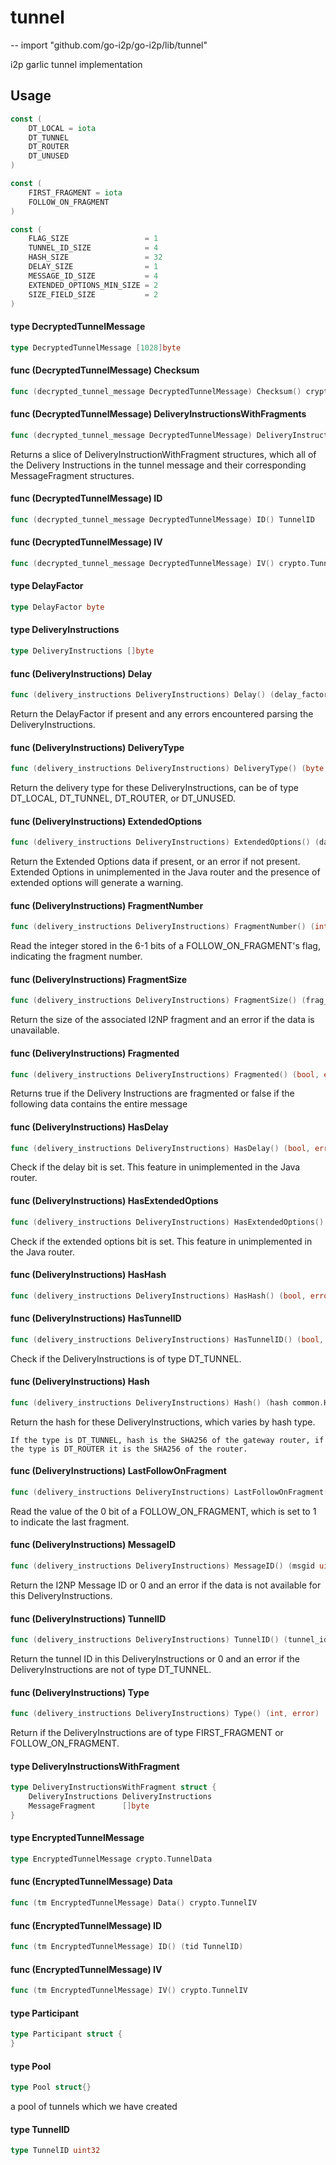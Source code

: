 # tunnel
--
    import "github.com/go-i2p/go-i2p/lib/tunnel"

i2p garlic tunnel implementation

## Usage

```go
const (
	DT_LOCAL = iota
	DT_TUNNEL
	DT_ROUTER
	DT_UNUSED
)
```

```go
const (
	FIRST_FRAGMENT = iota
	FOLLOW_ON_FRAGMENT
)
```

```go
const (
	FLAG_SIZE                 = 1
	TUNNEL_ID_SIZE            = 4
	HASH_SIZE                 = 32
	DELAY_SIZE                = 1
	MESSAGE_ID_SIZE           = 4
	EXTENDED_OPTIONS_MIN_SIZE = 2
	SIZE_FIELD_SIZE           = 2
)
```

#### type DecryptedTunnelMessage

```go
type DecryptedTunnelMessage [1028]byte
```


#### func (DecryptedTunnelMessage) Checksum

```go
func (decrypted_tunnel_message DecryptedTunnelMessage) Checksum() crypto.TunnelIV
```

#### func (DecryptedTunnelMessage) DeliveryInstructionsWithFragments

```go
func (decrypted_tunnel_message DecryptedTunnelMessage) DeliveryInstructionsWithFragments() []DeliveryInstructionsWithFragment
```
Returns a slice of DeliveryInstructionWithFragment structures, which all of the
Delivery Instructions in the tunnel message and their corresponding
MessageFragment structures.

#### func (DecryptedTunnelMessage) ID

```go
func (decrypted_tunnel_message DecryptedTunnelMessage) ID() TunnelID
```

#### func (DecryptedTunnelMessage) IV

```go
func (decrypted_tunnel_message DecryptedTunnelMessage) IV() crypto.TunnelIV
```

#### type DelayFactor

```go
type DelayFactor byte
```


#### type DeliveryInstructions

```go
type DeliveryInstructions []byte
```


#### func (DeliveryInstructions) Delay

```go
func (delivery_instructions DeliveryInstructions) Delay() (delay_factor DelayFactor, err error)
```
Return the DelayFactor if present and any errors encountered parsing the
DeliveryInstructions.

#### func (DeliveryInstructions) DeliveryType

```go
func (delivery_instructions DeliveryInstructions) DeliveryType() (byte, error)
```
Return the delivery type for these DeliveryInstructions, can be of type
DT_LOCAL, DT_TUNNEL, DT_ROUTER, or DT_UNUSED.

#### func (DeliveryInstructions) ExtendedOptions

```go
func (delivery_instructions DeliveryInstructions) ExtendedOptions() (data []byte, err error)
```
Return the Extended Options data if present, or an error if not present.
Extended Options in unimplemented in the Java router and the presence of
extended options will generate a warning.

#### func (DeliveryInstructions) FragmentNumber

```go
func (delivery_instructions DeliveryInstructions) FragmentNumber() (int, error)
```
Read the integer stored in the 6-1 bits of a FOLLOW_ON_FRAGMENT's flag,
indicating the fragment number.

#### func (DeliveryInstructions) FragmentSize

```go
func (delivery_instructions DeliveryInstructions) FragmentSize() (frag_size uint16, err error)
```
Return the size of the associated I2NP fragment and an error if the data is
unavailable.

#### func (DeliveryInstructions) Fragmented

```go
func (delivery_instructions DeliveryInstructions) Fragmented() (bool, error)
```
Returns true if the Delivery Instructions are fragmented or false if the
following data contains the entire message

#### func (DeliveryInstructions) HasDelay

```go
func (delivery_instructions DeliveryInstructions) HasDelay() (bool, error)
```
Check if the delay bit is set. This feature in unimplemented in the Java router.

#### func (DeliveryInstructions) HasExtendedOptions

```go
func (delivery_instructions DeliveryInstructions) HasExtendedOptions() (bool, error)
```
Check if the extended options bit is set. This feature in unimplemented in the
Java router.

#### func (DeliveryInstructions) HasHash

```go
func (delivery_instructions DeliveryInstructions) HasHash() (bool, error)
```

#### func (DeliveryInstructions) HasTunnelID

```go
func (delivery_instructions DeliveryInstructions) HasTunnelID() (bool, error)
```
Check if the DeliveryInstructions is of type DT_TUNNEL.

#### func (DeliveryInstructions) Hash

```go
func (delivery_instructions DeliveryInstructions) Hash() (hash common.Hash, err error)
```
Return the hash for these DeliveryInstructions, which varies by hash type.

    If the type is DT_TUNNEL, hash is the SHA256 of the gateway router, if
    the type is DT_ROUTER it is the SHA256 of the router.

#### func (DeliveryInstructions) LastFollowOnFragment

```go
func (delivery_instructions DeliveryInstructions) LastFollowOnFragment() (bool, error)
```
Read the value of the 0 bit of a FOLLOW_ON_FRAGMENT, which is set to 1 to
indicate the last fragment.

#### func (DeliveryInstructions) MessageID

```go
func (delivery_instructions DeliveryInstructions) MessageID() (msgid uint32, err error)
```
Return the I2NP Message ID or 0 and an error if the data is not available for
this DeliveryInstructions.

#### func (DeliveryInstructions) TunnelID

```go
func (delivery_instructions DeliveryInstructions) TunnelID() (tunnel_id uint32, err error)
```
Return the tunnel ID in this DeliveryInstructions or 0 and an error if the
DeliveryInstructions are not of type DT_TUNNEL.

#### func (DeliveryInstructions) Type

```go
func (delivery_instructions DeliveryInstructions) Type() (int, error)
```
Return if the DeliveryInstructions are of type FIRST_FRAGMENT or
FOLLOW_ON_FRAGMENT.

#### type DeliveryInstructionsWithFragment

```go
type DeliveryInstructionsWithFragment struct {
	DeliveryInstructions DeliveryInstructions
	MessageFragment      []byte
}
```


#### type EncryptedTunnelMessage

```go
type EncryptedTunnelMessage crypto.TunnelData
```


#### func (EncryptedTunnelMessage) Data

```go
func (tm EncryptedTunnelMessage) Data() crypto.TunnelIV
```

#### func (EncryptedTunnelMessage) ID

```go
func (tm EncryptedTunnelMessage) ID() (tid TunnelID)
```

#### func (EncryptedTunnelMessage) IV

```go
func (tm EncryptedTunnelMessage) IV() crypto.TunnelIV
```

#### type Participant

```go
type Participant struct {
}
```


#### type Pool

```go
type Pool struct{}
```

a pool of tunnels which we have created

#### type TunnelID

```go
type TunnelID uint32
```
